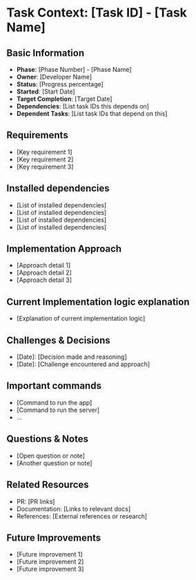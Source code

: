 # Task Context: [Task ID] - [Task Name]

## Basic Information
- **Phase**: [Phase Number] - [Phase Name]
- **Owner**: [Developer Name]
- **Status**: [Progress percentage]
- **Started**: [Start Date]
- **Target Completion**: [Target Date]
- **Dependencies**: [List task IDs this depends on]
- **Dependent Tasks**: [List task IDs that depend on this]

## Requirements
- [Key requirement 1]
- [Key requirement 2]
- [Key requirement 3]

## Installed dependencies
- [List of installed dependencies]
- [List of installed dependencies]
- [List of installed dependencies]
- [List of installed dependencies]

## Implementation Approach
- [Approach detail 1]
- [Approach detail 2]
- [Approach detail 3]

## Current Implementation logic explanation
- [Explanation of current implementation logic]

## Challenges & Decisions
- [Date]: [Decision made and reasoning]
- [Date]: [Challenge encountered and approach]

## Important commands
- [Command to run the app]
- [Command to run the server]
-  ...

## Questions & Notes
- [Open question or note]
- [Another question or note]

## Related Resources
- PR: [PR links]
- Documentation: [Links to relevant docs]
- References: [External references or research]

## Future Improvements
- [Future improvement 1]
- [Future improvement 2]
- [Future improvement 3]